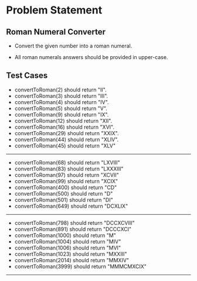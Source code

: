 # Problem Statement

## Roman Numeral Converter

- Convert the given number into a roman numeral.

- All roman numerals answers should be provided in upper-case.

## Test Cases

- convertToRoman(2) should return "II".
- convertToRoman(3) should return "III".
- convertToRoman(4) should return "IV".
- convertToRoman(5) should return "V".
- convertToRoman(9) should return "IX".
- convertToRoman(12) should return "XII".
- convertToRoman(16) should return "XVI".
- convertToRoman(29) should return "XXIX".
- convertToRoman(44) should return "XLIV".
- convertToRoman(45) should return "XLV"

<hr>

- convertToRoman(68) should return "LXVIII"
- convertToRoman(83) should return "LXXXIII"
- convertToRoman(97) should return "XCVII"
- convertToRoman(99) should return "XCIX"
- convertToRoman(400) should return "CD"
- convertToRoman(500) should return "D"
- convertToRoman(501) should return "DI"
- convertToRoman(649) should return "DCXLIX"

<hr>

- convertToRoman(798) should return "DCCXCVIII"
- convertToRoman(891) should return "DCCCXCI"
- convertToRoman(1000) should return "M"
- convertToRoman(1004) should return "MIV"
- convertToRoman(1006) should return "MVI"
- convertToRoman(1023) should return "MXXIII"
- convertToRoman(2014) should return "MMXIV"
- convertToRoman(3999) should return "MMMCMXCIX"

<hr>